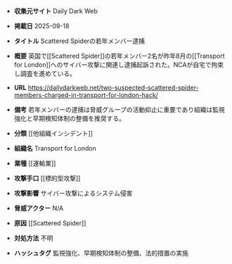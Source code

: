 - **収集元サイト**
Daily Dark Web

- **掲載日**
2025-09-18

- **タイトル**
Scattered Spiderの若年メンバー逮捕

- **概要**
英国で[[Scattered Spider]]の若年メンバー2名が昨年8月の[[Transport for London]]へのサイバー攻撃に関連し逮捕起訴された。NCAが自宅で拘束し調査を進めている。

- **URL**
https://dailydarkweb.net/two-suspected-scattered-spider-members-charged-in-transport-for-london-hack/

- **備考**
若年メンバーの逮捕は脅威グループの活動抑止に重要であり組織は監視強化と早期検知体制の整備を推奨する。

- **分類**
[[他組織インシデント]]

- **組織名**
Transport for London

- **業種**
[[運輸業]]

- **攻撃手口**
[[標的型攻撃]]

- **攻撃影響**
サイバー攻撃によるシステム侵害

- **脅威アクター**
N/A

- **原因**
[[Scattered Spider]]

- **対処方法**
不明

- **ハッシュタグ**
監視強化、早期検知体制の整備、法的措置の実施
